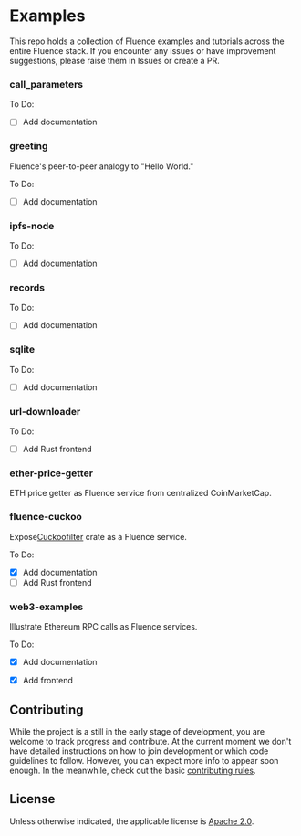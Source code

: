 # Examples

This repo holds a collection of Fluence examples and tutorials across the entire Fluence stack. If you encounter any issues or have improvement suggestions, please raise them in Issues or create a PR.

### call_parameters

To Do:
- [ ] Add documentation

### greeting
Fluence's peer-to-peer analogy to "Hello World."

To Do:
- [ ] Add documentation

### ipfs-node
To Do:
- [ ] Add documentation

### records

To Do:
- [ ] Add documentation

### sqlite

To Do:
- [ ] Add documentation


### url-downloader

To Do:
- [ ] Add Rust frontend


### ether-price-getter
ETH price getter as Fluence service from centralized CoinMarketCap.

### fluence-cuckoo
Expose[Cuckoofilter](https://crates.io/crates/cuckoofilter) crate as a Fluence service.

To Do:
- [x] Add documentation
- [ ] Add Rust frontend

### web3-examples
Illustrate Ethereum RPC calls as Fluence services.

To Do:
- [x] Add documentation
- [x] Add frontend


## Contributing
While the project is a still in the early stage of development, you are welcome to track progress and contribute. At the current moment we don't have detailed instructions on how to join development or which code guidelines to follow. However, you can expect more info to appear soon enough. In the meanwhile, check out the basic [contributing rules](https://github.com/fluencelabs/fluence/blob/master/CONTRIBUTING.md).


## License
Unless otherwise indicated, the applicable license is [Apache 2.0](https://github.com/fluencelabs/fluence/blob/master/LICENSE).